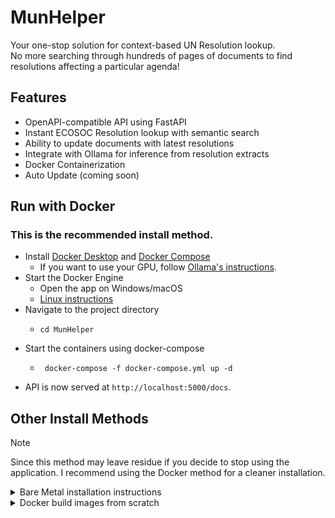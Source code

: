 # MunHelper
Your one-stop solution for context-based UN Resolution lookup. <br>
No more searching through hundreds of pages of documents to find resolutions affecting a particular agenda! <br> 

## Features
- OpenAPI-compatible API using FastAPI
- Instant ECOSOC Resolution lookup with semantic search
- Ability to update documents with latest resolutions
- Integrate with Ollama for inference from resolution extracts
- Docker Containerization
- Auto Update (coming soon)

## Run with Docker
### This is the recommended install method.
- Install [Docker Desktop](https://www.docker.com/products/docker-desktop/) and [Docker Compose](https://docs.docker.com/compose/install/)
  - If you want to use your GPU, follow [Ollama's instructions](https://ollama.com/blog/ollama-is-now-available-as-an-official-docker-image).
- Start the Docker Engine
  - Open the app on Windows/macOS
  - [Linux instructions](https://docs.docker.com/config/daemon/start/)
- Navigate to the project directory
  - ```shell
    cd MunHelper
    ```
- Start the containers using docker-compose
  - ```shell
     docker-compose -f docker-compose.yml up -d
    ```
- API is now served at `http://localhost:5000/docs`.

## Other Install Methods 

> [!NOTE]
> Since this method may leave residue if you decide to stop using the application.
> I recommend using the Docker method for a cleaner installation.

<details>

<summary>
Bare Metal installation instructions
</summary>

## Installation - Bare Metal
- Clone the repository
  - ```shell
    git clone https://github.com/Mahasvan/Munhelper
    ```
- Install the dependencies
  - ```shell
    pip install -r requirements.txt
    ```
- Set up the ChromaDB database
  - Run the server using 
  - ```shell
    chroma run
    ```

- Install Ollama and pull preferred model 
  - ```shell
    ollama pull llama3
    ```
- Start the API
  - ```shell
    python app.py
    ```
- Access the API
  - ```shell
    http://localhost:5000/docs
    ```
</details>

<details>
<summary>Docker build images from scratch</summary>

## Run with Docker (build images from scratch)
- Follow all steps in the [Docker Instructions](#run-with-docker) until the last step.
- Start the containers using `docker-compose-build` instead of `docker-compose`
  - ```shell
     docker-compose -f docker-compose-build.yml up -d
    ```

</details>